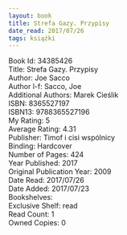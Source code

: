 ```yaml
---
layout: book
title: Strefa Gazy. Przypisy
date_read: 2017/07/26
tags: książki
---
```


Book Id: 34385426<br />
Title: Strefa Gazy. Przypisy<br />
Author: Joe Sacco<br />
Author l-f: Sacco, Joe<br />
Additional Authors: Marek Cieślik<br />
ISBN: 8365527197<br />
ISBN13: 9788365527196<br />
My Rating: 5<br />
Average Rating: 4.31<br />
Publisher: Timof i cisi wspólnicy<br />
Binding: Hardcover<br />
Number of Pages: 424<br />
Year Published: 2017<br />
Original Publication Year: 2009<br />
Date Read: 2017/07/26<br />
Date Added: 2017/07/23<br />
Bookshelves: <br />
Exclusive Shelf: read<br />
Read Count: 1<br />
Owned Copies: 0<br />


